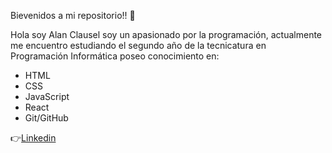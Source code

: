Bievenidos a mi repositorio!! 👋

Hola soy Alan Clausel soy un apasionado por la programación, actualmente me encuentro estudiando el segundo año de la tecnicatura en Programación Informática
poseo conocimiento en:
* HTML
* CSS
* JavaScript
* React
* Git/GitHub

👉[Linkedin](https://www.linkedin.com/in/alan-clausel/)
